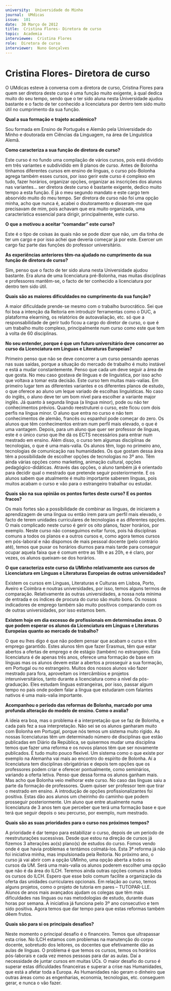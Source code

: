 ```yaml
---
university:  Universidade do Minho
journal:  UMdicas
issue:  101
date:  30 Março de 2012
title:  Cristina Flores- Diretora de curso
topic:  Academia
interviewee:  Cristina Flores
role:  Diretora de curso
interviewer:  Nuno Gonçalves
---
```



# Cristina Flores- Diretora de curso

O UMdicas esteve à conversa com a diretora de curso, Cristina Flores para quem ser diretora deste curso é uma função muito exigente, à qual dedica muito do seu tempo, sendo que o ter sido aluna nesta Universidade ajudou bastante e o facto de ter conhecido a licenciatura por dentro tem sido muito útil no cumprimento da sua função.


**Qual a sua formação e trajeto académico?**

Sou formada em Ensino de Português e Alemão pela Universidade do Minho e doutorada em Ciências da Linguagem, na área de Linguística Alemã.


**Como caracteriza a sua função de diretora de curso?**

Este curso é no fundo uma compilação de vários cursos, pois está dividido em três variantes e subdividido em 8 planos de curso. Antes de Bolonha tínhamos diferentes cursos em ensino de línguas, o curso pós-Bolonha agrega também esses cursos, por isso gerir este curso é complexo em tudo, fazer horários, organizar opções, organizar as inscrições dos alunos nas variantes… ser diretora deste curso é bastante exigente, dedico muito tempo a esta função. É já o meu segundo mandato e este cargo tem absorvido muito do meu tempo. Ser diretora de curso não foi uma opção minha, acho que nunca é, acabei o doutoramento e disseram-me que precisavam de mim, pois achavam que era muito organizada, uma característica essencial para dirigir, principalmente, este curso.


**O que a motivou a aceitar “comandar” este curso?**

Este é o tipo de coisas às quais não se pode dizer que não, um dia tinha de ter um cargo e por isso achei que deveria começar já por este. Exercer um cargo faz parte das funções do professor universitário.


**As experiências anteriores têm-na ajudado no cumprimento da sua função de diretora de curso?**

Sim, penso que o facto de ter sido aluna nesta Universidade ajudou bastante. Era aluna de uma licenciatura pré-Bolonha, mas muitas disciplinas e professores mantêm-se, o facto de ter conhecido a licenciatura por dentro tem sido útil.


**Quais são as maiores dificuldades no cumprimento da sua função?**

A maior dificuldade prende-se mesmo com o trabalho burocrático. Sei que foi boa a intenção da Reitoria em introduzir ferramentas como o DUC, a plataforma elearning, os relatórios de autoavaliação, etc. só que a responsabilidade de gerir tudo ficou a cargo do diretor de curso, o que é um trabalho muito complexo, principalmente num curso como este que tem à volta de 60 disciplinas.


**No seu entender, porque é que um futuro universitário deve concorrer ao curso da Licenciatura em Línguas e Literaturas Europeias?**

Primeiro penso que não se deve concorrer a um curso pensando apenas nas suas saídas, porque a situação do mercado de trabalho é muito instável e está a mudar constantemente. Penso que cada um deve seguir a área de que gosta. No meu caso gostava de línguas e de linguística, por isso acho que voltava a tomar esta decisão. Este curso tem muitas mais-valias. Em primeiro lugar tem as diferentes variantes e os diferentes planos de estudo, o que oferece ao aluno um leque variado de escolhas linguísticas. No caso do inglês, o aluno deve ter um bom nível para escolher a variante major inglês. Já quanto à segunda língua (a língua minor), pode ou não ter conhecimentos prévios. Quando reestruturei o curso, este ficou com dois perfis na língua minor. O aluno que entra no curso e não tem conhecimentos de alemão, francês ou espanhol pode começar do zero. Os alunos que têm conhecimentos entram num perfil mais elevado, o que é uma vantagem. Depois, para um aluno que quer ser professor de línguas, este é o único curso que lhe dá os ECTS necessários para entrar num mestrado em ensino. Além disso, o curso tem algumas disciplinas de tecnologias, o que é uma mais-valia. Os alunos têm, logo no primeiro ano, tecnologias de comunicação nas humanidades. Os que gostam dessa área têm a possibilidade de escolher opções de tecnologias no 3º ano. Têm ainda várias opções como marketing, animação cultural, opções pedagógico-didáticas. Através das opções, o aluno também já é orientado para decidir qual o mestrado que pretende seguir posteriormente. E os alunos sabem que atualmente é muito importante saberem línguas, pois muitos acabam o curso e vão para o estrangeiro trabalhar ou estudar.


**Quais são na sua opinião os pontos fortes deste curso? E os pontos fracos?**

Os mais fortes são a possibilidade de combinar as línguas, de iniciarem a aprendizagem de uma língua ou então irem para um perfil mais elevado, o facto de terem unidades curriculares de tecnologias e as diferentes opções. O mais complicado neste curso é gerir os oito planos, fazer horários, por exemplo. Neste curso não conseguimos evitar furos, pois há disciplinas comuns a todos os planos e a outros cursos e, como agora temos cursos em pós-laboral e não dispomos de mais pessoal docente (pelo contrário até), temos que puxar os horários diurnos para mais tarde para conseguir ocupar aquela faixa que é comum entre as 18h e as 20h, e é claro, por vezes, os alunos queixam-se dos horários.


**O que caracteriza este curso da UMinho relativamente aos cursos de Licenciatura em Línguas e Literaturas Europeias de outras universidades?**

Existem os cursos em Línguas, Literaturas e Culturas em Lisboa, Porto, Aveiro e Coimbra e noutras universidades, por isso, temos alguns termos de comparação. Relativamente às outras universidades, a nossa nota mínima de entrada e os índices de procura do curso são muito bons. Os nossos indicadores de emprego também são muito positivos comparando com os de outras universidades, por isso estamos bem.


**Existem hoje em dia excesso de profissionais em determinadas áreas. O que podem esperar os alunos da Licenciatura em Línguas e Literaturas Europeias quanto ao mercado de trabalho?**

O que eu lhes digo é que não podem pensar que acabam o curso e têm emprego garantido. Estes alunos têm que fazer Erasmus, têm que estar abertos a ofertas de emprego e de estágio (também) no estrangeiro. Esta licenciatura é de apenas três anos, oferece uma formação de base em línguas mas os alunos devem estar a abertos a prosseguir a sua formação, em Portugal ou no estrangeiro. Muitos dos nossos alunos vão fazer mestrado para fora, aproveitam os intercâmbios e projetos interuniversitários, tanto durante a licenciatura como a nível da pós-graduação. Eles estudam línguas estrangeiras, por isso, passar algum tempo no país onde podem falar a língua que estudaram com falantes nativos é uma mais-valia importante.


**Acompanhou o período das reformas de Bolonha, marcado por uma profunda alteração do modelo de ensino. Como o avalia?**

A ideia era boa, mas o problema é a interpretação que se faz de Bolonha, e cada país fez a sua interpretação. Não sei se os alunos ganharam muito com Bolonha em Portugal, porque nós temos um sistema muito rígido. As nossas licenciaturas têm um determinado número de disciplinas que estão publicadas em Diário da República, se quisermos mudar uma disciplina temos que fazer uma reforma e os novos planos têm que ser novamente publicados. É tudo muito pouco flexível. Um sistema como o que existe por exemplo na Alemanha vai mais ao encontro do espírito de Bolonha. Aí a licenciatura tem disciplinas obrigatórias e depois tem opções que os professores podem criar e oferecer pontualmente, como seminários, variando a oferta letiva. Penso que dessa forma os alunos ganham mais. Mas acho que Bolonha veio melhorar este curso. No caso das línguas saiu a parte da formação de professores. Quem quiser ser professor tem que tirar o mestrado em ensino. A introdução de opções profissionalizantes foi positiva. Estas dão aos alunos um cheirinho do caminho que podem prosseguir posteriormente. Um aluno que entre atualmente numa licenciatura de 3 anos tem que perceber que terá uma formação base e que terá que seguir depois o seu percurso, por exemplo, num mestrado.


**Quais são as suas prioridades para o curso nos próximos tempos?**

A prioridade é dar tempo para estabilizar o curso, depois de um período de reestruturações sucessivas. Desde que estou na direção de cursos já fizemos 3 alterações ao(s) plano(s) de estudos do curso. Fomos vendo onde é que havia problemas e tentámos colmatá-los. Esta 3ª reforma já não foi iniciativa minha, mas impulsionada pela Reitoria. No próximo ano, o curso já vai abrir com a opção UMinho, uma opção aberta a todos os cursos da UM. Será uma mais-valia os alunos poderem escolher uma opção que não é da área do ILCH. Teremos ainda outras opções comuns a todos os cursos do ILCH. Espero que esse bolo comum facilite a organização da oferta das unidades curriculares opcionais.
Em relação ao curso, temos alguns projetos, como o projeto de tutoria em pares – TUTOPAR-LLE. Alunos de anos mais avançados ajudam os colegas que têm mais dificuldades nas línguas ou nas metodologias de estudo, durante duas horas por semana. A iniciativa já funciona pelo 3º ano consecutivo e tem sido positiva. Agora temos que dar tempo para que estas reformas também dêem frutos.


**Quais são para si os principais desafios?**

Neste momento o principal desafio é o financeiro. Temos que ultrapassar esta crise. No ILCH estamos com problemas na manutenção do corpo docente, sobretudo dos leitores, os docentes que efetivamente dão as aulas de línguas. O problema é que temos os cursos, temos os horários pós-laborais e cada vez menos pessoas para dar as aulas. Daí a necessidade de juntar cursos em muitas UCs. O maior desafio do curso é superar estas dificuldades financeiras e superar a crise nas Humanidades, que está a afetar toda a Europa. As Humanidades não geram o dinheiro que outras áreas como as engenharias, economia, tecnologias, etc. conseguem gerar, e nunca o vão fazer.

